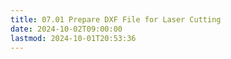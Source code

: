 ```yaml
---
title: 07.01 Prepare DXF File for Laser Cutting
date: 2024-10-02T09:00:00
lastmod: 2024-10-01T20:53:36
---
```

